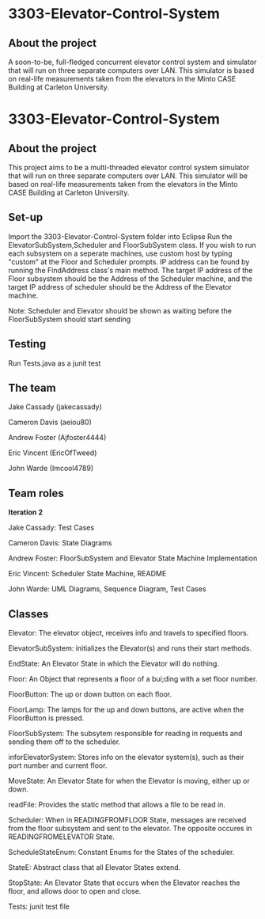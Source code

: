 # 3303-Elevator-Control-System

## About the project
A soon-to-be, full-fledged concurrent elevator control system and simulator that will run on three separate computers over LAN. This simulator is based on real-life measurements taken from the elevators in the Minto CASE Building at Carleton University.
# 3303-Elevator-Control-System

## About the project
This project aims to be a multi-threaded elevator control system simulator that will run on three separate computers over LAN. This simulator will be based on real-life measurements taken from the elevators in the Minto CASE Building at Carleton University.

## Set-up
  Import the 3303-Elevator-Control-System folder into Eclipse
  Run the ElevatorSubSystem,Scheduler and FloorSubSystem class. If you wish to run each subsystem on a seperate machines, use custom host by typing "custom" at the Floor and Scheduler prompts. IP address can be found by running the FindAddress class's main method. The target IP address of the Floor subsystem should be the Address of the Scheduler machine, and the target IP address of scheduler should be the Address of the Elevator machine.
  
Note: Scheduler and Elevator should be shown as waiting before the FloorSubSystem should start sending

## Testing
  Run Tests.java as a junit test

## The team
Jake Cassady (jakecassady)

Cameron Davis (aeiou80)

Andrew Foster (Ajfoster4444)

Eric Vincent (EricOfTweed)

John Warde (Imcool4789)

## Team roles
**Iteration 2**

  Jake Cassady: Test Cases
  
  Cameron Davis: State Diagrams
  
  Andrew Foster: FloorSubSystem and Elevator State Machine Implementation
  
  Eric Vincent: Scheduler State Machine, README
  
  John Warde: UML Diagrams, Sequence Diagram, Test Cases
  
## Classes
 Elevator: The elevator object, receives info and travels to specified floors.
 
 ElevatorSubSystem: initializes the Elevator(s) and runs their start methods.
 
 EndState: An Elevator State in which the Elevator will do nothing.
 
 Floor: An Object that represents a floor of a bui;ding with a set floor number.
 
 FloorButton: The up or down button on each floor.
 
 FloorLamp: The lamps for the up and down buttons, are active when the FloorButton is pressed.
 
 FloorSubSystem: The subsytem responsible for reading in requests and sending them off to the scheduler.
 
 inforElevatorSystem: Stores info on the elevator system(s), such as their port number and current floor.
 
 MoveState: An Elevator State for when the Elevator is moving, either up or down.
 
 readFile: Provides the static method that allows a file to be read in.
 
 Scheduler: When in READINGFROMFLOOR State, messages are received from the floor subsystem and sent to the elevator. The opposite occures in READINGFROMELEVATOR State.
 
 ScheduleStateEnum: Constant Enums for the States of the scheduler.
 
 StateE: Abstract class that all Elevator States extend.
 
 StopState: An Elevator State that occurs when the Elevator reaches the floor, and allows door to open and close.

 Tests: junit test file
